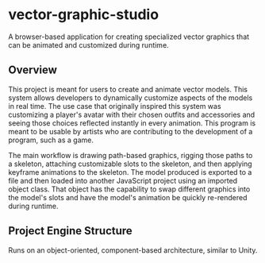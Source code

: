 # vector-graphic-studio
A browser-based application for creating specialized vector graphics that can be animated and customized during runtime.

## Overview
This project is meant for users to create and animate vector models. This system allows developers to dynamically customize aspects of the models in real time. The use case that originally inspired this system was customizing a player's avatar with their chosen outfits and accessories and seeing those choices reflected instantly in every animation. This program is meant to be usable by artists who are contributing to the development of a program, such as a game.

The main workflow is drawing path-based graphics, rigging those paths to a skeleton, attaching customizable slots to the skeleton, and then applying keyframe animations to the skeleton. The model produced is exported to a file and then loaded into another JavaScript project using an imported object class. That object has the capability to swap different graphics into the model's slots and have the model's animation be quickly re-rendered during runtime.

## Project Engine Structure
Runs on an object-oriented, component-based architecture, similar to Unity.
